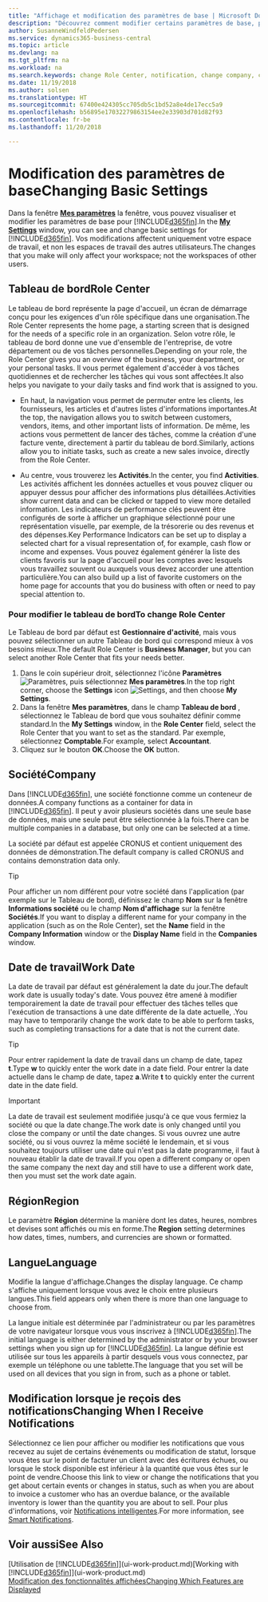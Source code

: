 ```yaml
---
title: "Affichage et modification des paramètres de base | Microsoft Docs"
description: "Découvrez comment modifier certains paramètres de base, par exemple, le tableau de bord, la société ou la date de travail."
author: SusanneWindfeldPedersen
ms.service: dynamics365-business-central
ms.topic: article
ms.devlang: na
ms.tgt_pltfrm: na
ms.workload: na
ms.search.keywords: change Role Center, notification, change company, change work date
ms.date: 11/19/2018
ms.author: solsen
ms.translationtype: HT
ms.sourcegitcommit: 67400e424305cc705db5c1bd52a8e4de17ecc5a9
ms.openlocfilehash: b56895e17032279863154ee2e33903d701d82f93
ms.contentlocale: fr-be
ms.lasthandoff: 11/20/2018

---
```

# <a name="changing-basic-settings"></a><span data-ttu-id="4ffca-103">Modification des paramètres de base</span><span class="sxs-lookup"><span data-stu-id="4ffca-103">Changing Basic Settings</span></span>
<span data-ttu-id="4ffca-104">Dans la fenêtre [**Mes paramètres**](https://businesscentral.dynamics.com?page=9176 "Accédez directement à votre page Paramètres utilisateurs dans Business Central") la fenêtre, vous pouvez visualiser et modifier les paramètres de base pour [!INCLUDE[d365fin](includes/d365fin_md.md)].</span><span class="sxs-lookup"><span data-stu-id="4ffca-104">In the [**My Settings**](https://businesscentral.dynamics.com?page=9176 "Go directly to your user settings page in Business Central") window, you can see and change basic settings for [!INCLUDE[d365fin](includes/d365fin_md.md)].</span></span> <span data-ttu-id="4ffca-105">Vos modifications affectent uniquement votre espace de travail, et non les espaces de travail des autres utilisateurs.</span><span class="sxs-lookup"><span data-stu-id="4ffca-105">The changes that you make will only affect your workspace; not the workspaces of other users.</span></span>  

## <a name="role-center"></a> <span data-ttu-id="4ffca-106">Tableau de bord</span><span class="sxs-lookup"><span data-stu-id="4ffca-106">Role Center</span></span>
<span data-ttu-id="4ffca-107">Le tableau de bord représente la page d'accueil, un écran de démarrage conçu pour les exigences d'un rôle spécifique dans une organisation.</span><span class="sxs-lookup"><span data-stu-id="4ffca-107">The Role Center represents the home page, a starting screen that is designed for the needs of a specific role in an organization.</span></span> <span data-ttu-id="4ffca-108">Selon votre rôle, le tableau de bord donne une vue d'ensemble de l'entreprise, de votre département ou de vos tâches personnelles.</span><span class="sxs-lookup"><span data-stu-id="4ffca-108">Depending on your role, the Role Center gives you an overview of the business, your department, or your personal tasks.</span></span> <span data-ttu-id="4ffca-109">Il vous permet également d'accéder à vos tâches quotidiennes et de rechercher les tâches qui vous sont affectées.</span><span class="sxs-lookup"><span data-stu-id="4ffca-109">It also helps you navigate to your daily tasks and find work that is assigned to you.</span></span>

-   <span data-ttu-id="4ffca-110">En haut, la navigation vous permet de permuter entre les clients, les fournisseurs, les articles et d'autres listes d'informations importantes.</span><span class="sxs-lookup"><span data-stu-id="4ffca-110">At the top, the navigation allows you to switch between customers, vendors, items, and other important lists of information.</span></span> <span data-ttu-id="4ffca-111">De même, les actions vous permettent de lancer des tâches, comme la création d'une facture vente, directement à partir du tableau de bord.</span><span class="sxs-lookup"><span data-stu-id="4ffca-111">Similarly, actions allow you to initiate tasks, such as create a new sales invoice, directly from the Role Center.</span></span>

-   <span data-ttu-id="4ffca-112">Au centre, vous trouverez les **Activités**.</span><span class="sxs-lookup"><span data-stu-id="4ffca-112">In the center, you find **Activities**.</span></span> <span data-ttu-id="4ffca-113">Les activités affichent les données actuelles et vous pouvez cliquer ou appuyer dessus pour afficher des informations plus détaillées.</span><span class="sxs-lookup"><span data-stu-id="4ffca-113">Activities show current data and can be clicked or tapped to view more detailed information.</span></span> <span data-ttu-id="4ffca-114">Les indicateurs de performance clés peuvent être configurés de sorte à afficher un graphique sélectionné pour une représentation visuelle, par exemple, de la trésorerie ou des revenus et des dépenses.</span><span class="sxs-lookup"><span data-stu-id="4ffca-114">Key Performance Indicators can be set up to display a selected chart for a visual representation of, for example, cash flow or income and expenses.</span></span> <span data-ttu-id="4ffca-115">Vous pouvez également générer la liste des clients favoris sur la page d'accueil pour les comptes avec lesquels vous travaillez souvent ou auxquels vous devez accorder une attention particulière.</span><span class="sxs-lookup"><span data-stu-id="4ffca-115">You can also build up a list of favorite customers on the home page for accounts that you do business with often or need to pay special attention to.</span></span>

### <a name="to-change-role-center"></a><span data-ttu-id="4ffca-116">Pour modifier le tableau de bord</span><span class="sxs-lookup"><span data-stu-id="4ffca-116">To change Role Center</span></span>
<span data-ttu-id="4ffca-117">Le Tableau de bord par défaut est **Gestionnaire d'activité**, mais vous pouvez sélectionner un autre Tableau de bord qui correspond mieux à vos besoins mieux.</span><span class="sxs-lookup"><span data-stu-id="4ffca-117">The default Role Center is **Business Manager**, but you can select another Role Center that fits your needs better.</span></span>
1. <span data-ttu-id="4ffca-118">Dans le coin supérieur droit, sélectionnez l'icône **Paramètres** ![Paramètres](media/ui-experience/settings_icon_small.png "Icône Paramètres du tableau de bord"), puis sélectionnez **Mes paramètres**.</span><span class="sxs-lookup"><span data-stu-id="4ffca-118">In the top right corner, choose the **Settings** icon ![Settings](media/ui-experience/settings_icon_small.png "Settings icon for role center"), and then choose **My Settings**.</span></span>
2. <span data-ttu-id="4ffca-119">Dans la fenêtre **Mes paramètres**, dans le champ **Tableau de bord** , sélectionnez le Tableau de bord que vous souhaitez définir comme standard.</span><span class="sxs-lookup"><span data-stu-id="4ffca-119">In the **My Settings** window, in the **Role Center** field, select the Role Center that you want to set as the standard.</span></span> <span data-ttu-id="4ffca-120">Par exemple, sélectionnez **Comptable**.</span><span class="sxs-lookup"><span data-stu-id="4ffca-120">For example, select **Accountant**.</span></span>
3. <span data-ttu-id="4ffca-121">Cliquez sur le bouton **OK**.</span><span class="sxs-lookup"><span data-stu-id="4ffca-121">Choose the **OK** button.</span></span>

## <a name="company"></a><span data-ttu-id="4ffca-122">Société</span><span class="sxs-lookup"><span data-stu-id="4ffca-122">Company</span></span>
<span data-ttu-id="4ffca-123">Dans [!INCLUDE[d365fin](includes/d365fin_md.md)], une société fonctionne comme un conteneur de données.</span><span class="sxs-lookup"><span data-stu-id="4ffca-123">A company functions as a container for data in [!INCLUDE[d365fin](includes/d365fin_md.md)].</span></span> <span data-ttu-id="4ffca-124">Il peut y avoir plusieurs sociétés dans une seule base de données, mais une seule peut être sélectionnée à la fois.</span><span class="sxs-lookup"><span data-stu-id="4ffca-124">There can be multiple companies in a database, but only one can be selected at a time.</span></span>

<span data-ttu-id="4ffca-125">La société par défaut est appelée CRONUS et contient uniquement des données de démonstration.</span><span class="sxs-lookup"><span data-stu-id="4ffca-125">The default company is called CRONUS and contains demonstration data only.</span></span>

> [!TIP]  
>   <span data-ttu-id="4ffca-126">Pour afficher un nom différent pour votre société dans l'application (par exemple sur le Tableau de bord), définissez le champ **Nom** sur la fenêtre **Informations société** ou le champ **Nom d'affichage** sur la fenêtre **Sociétés**.</span><span class="sxs-lookup"><span data-stu-id="4ffca-126">If you want to display a different name for your company in the application (such as on the Role Center), set the **Name** field in the **Company Information** window or the **Display Name** field in the **Companies** window.</span></span>  

## <a name="work-date"></a><span data-ttu-id="4ffca-127">Date de travail</span><span class="sxs-lookup"><span data-stu-id="4ffca-127">Work Date</span></span>
<span data-ttu-id="4ffca-128">La date de travail par défaut est généralement la date du jour.</span><span class="sxs-lookup"><span data-stu-id="4ffca-128">The default work date is usually today's date.</span></span> <span data-ttu-id="4ffca-129">Vous pouvez être amené à modifier temporairement la date de travail pour effectuer des tâches telles que l'exécution de transactions à une date différente de la date actuelle, .</span><span class="sxs-lookup"><span data-stu-id="4ffca-129">You may have to temporarily change the work date to be able to perform tasks, such as completing transactions for a date that is not the current date.</span></span>

> [!TIP]  
>   <span data-ttu-id="4ffca-130">Pour entrer rapidement la date de travail dans un champ de date, tapez **t**.</span><span class="sxs-lookup"><span data-stu-id="4ffca-130">Type **w** to quickly enter the work date in a date field.</span></span> <span data-ttu-id="4ffca-131">Pour entrer la date actuelle dans le champ de date, tapez **a**.</span><span class="sxs-lookup"><span data-stu-id="4ffca-131">Write **t** to quickly enter the current date in the date field.</span></span>

> [!IMPORTANT]  
>   <span data-ttu-id="4ffca-132">La date de travail est seulement modifiée jusqu'à ce que vous fermiez la société ou que la date change.</span><span class="sxs-lookup"><span data-stu-id="4ffca-132">The work date is only changed until you close the company or until the date changes.</span></span> <span data-ttu-id="4ffca-133">Si vous ouvrez une autre société, ou si vous ouvrez la même société le lendemain, et si vous souhaitez toujours utiliser une date qui n'est pas la date programme, il faut à nouveau établir la date de travail.</span><span class="sxs-lookup"><span data-stu-id="4ffca-133">If you open a different company or open the same company the next day and still have to use a different work date, then you must set the work date again.</span></span>

## <a name="region"></a> <span data-ttu-id="4ffca-134">Région</span><span class="sxs-lookup"><span data-stu-id="4ffca-134">Region</span></span>
<span data-ttu-id="4ffca-135">Le paramètre **Région** détermine la manière dont les dates, heures, nombres et devises sont affichés ou mis en forme.</span><span class="sxs-lookup"><span data-stu-id="4ffca-135">The **Region** setting determines how dates, times, numbers, and currencies are shown or formatted.</span></span>   


## <a name="language"></a> <span data-ttu-id="4ffca-136">Langue</span><span class="sxs-lookup"><span data-stu-id="4ffca-136">Language</span></span>
<span data-ttu-id="4ffca-137">Modifie la langue d'affichage.</span><span class="sxs-lookup"><span data-stu-id="4ffca-137">Changes the display language.</span></span> <span data-ttu-id="4ffca-138">Ce champ s'affiche uniquement lorsque vous avez le choix entre plusieurs langues.</span><span class="sxs-lookup"><span data-stu-id="4ffca-138">This field appears only when there is more than one language to choose from.</span></span> 

<span data-ttu-id="4ffca-139">La langue initiale est déterminée par l'administrateur ou par les paramètres de votre navigateur lorsque vous vous inscrivez à [!INCLUDE[d365fin](includes/d365fin_md.md)].</span><span class="sxs-lookup"><span data-stu-id="4ffca-139">The initial language is either determined by the administrator or by your browser settings when you sign up for [!INCLUDE[d365fin](includes/d365fin_md.md)].</span></span> <span data-ttu-id="4ffca-140">La langue définie est utilisée sur tous les appareils à partir desquels vous vous connectez, par exemple un téléphone ou une tablette.</span><span class="sxs-lookup"><span data-stu-id="4ffca-140">The language that you set will be used on all devices that you sign in from, such as a phone or tablet.</span></span>

## <a name="changing-when-i-receive-notifications"></a><span data-ttu-id="4ffca-141">Modification lorsque je reçois des notifications</span><span class="sxs-lookup"><span data-stu-id="4ffca-141">Changing When I Receive Notifications</span></span>
<span data-ttu-id="4ffca-142">Sélectionnez ce lien pour afficher ou modifier les notifications que vous recevez au sujet de certains événements ou modification de statut, lorsque vous êtes sur le point de facturer un client avec des écritures échues, ou lorsque le stock disponible est inférieur à la quantité que vous êtes sur le point de vendre.</span><span class="sxs-lookup"><span data-stu-id="4ffca-142">Choose this link to view or change the notifications that you get about certain events or changes in status, such as when you are about to invoice a customer who has an overdue balance, or the available inventory is lower than the quantity you are about to sell.</span></span> <span data-ttu-id="4ffca-143">Pour plus d'informations, voir [Notifications intelligentes](ui-smart-notifications.md).</span><span class="sxs-lookup"><span data-stu-id="4ffca-143">For more information, see [Smart Notifications](ui-smart-notifications.md).</span></span>

## <a name="see-also"></a><span data-ttu-id="4ffca-144">Voir aussi</span><span class="sxs-lookup"><span data-stu-id="4ffca-144">See Also</span></span>
<span data-ttu-id="4ffca-145">[Utilisation de [!INCLUDE[d365fin](includes/d365fin_md.md)]](ui-work-product.md)</span><span class="sxs-lookup"><span data-stu-id="4ffca-145">[Working with [!INCLUDE[d365fin](includes/d365fin_md.md)]](ui-work-product.md)</span></span>  
[<span data-ttu-id="4ffca-146">Modification des fonctionnalités affichées</span><span class="sxs-lookup"><span data-stu-id="4ffca-146">Changing Which Features are Displayed</span></span>](ui-experiences.md)  

